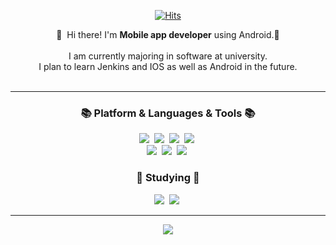 <div align="center">
   
[![Hits](https://hits.seeyoufarm.com/api/count/incr/badge.svg?url=https%3A%2F%2Fgithub.com%2Fkms9978%2Fkms9978&count_bg=%2330D3AA&title_bg=%23555555&icon=&icon_color=%23E7E7E7&title=hits&edge_flat=false)](https://github.com/kms9978)

</div>

<div align= "center">
   

<p>
  👋&nbsp; Hi there! I'm <b>Mobile app developer</b> using Android.🚀<br/><br/>
  I am currently majoring in software at university. <br/>
  I plan to learn Jenkins and IOS as well as Android in the future.<br/><br/>
   
 
</p>
</div>

---

<div align = "center">
<h3 align="center">📚 Platform & Languages & Tools 📚</h3>
<p align="center">
   <img src="https://img.shields.io/badge/Kotlin-7F52FF?style=flat-square&logo=Kotlin&logoColor=white"/></a>&nbsp
  <img src="https://img.shields.io/badge/Python-3766AB?style=flat-square&logo=Python&logoColor=white"/></a>&nbsp 
    <img src="https://img.shields.io/badge/Retrofit-48B983?style=flat-square&logo=Retrofit&logoColor=white"/></a>&nbsp
  <img src="https://img.shields.io/badge/Firebase-FFCA28?style=flat-square&logo=Firebase&logoColor=white"/></a>&nbsp 
  <br>
  <img src="https://img.shields.io/badge/Android-3DDC84?style=flat-square&logo=Android&logoColor=white"/></a>&nbsp 
  <img src="https://img.shields.io/badge/Jetpack Compose-4285F4?style=flat-square&logo=jetpackcompose&logoColor=white"/></a>&nbsp 
  <img src="https://img.shields.io/badge/Figma-F24E1E?style=flat-square&logo=Figma&logoColor=white"/></a>&nbsp 
 
</p>

   <h3 align="center">📜 Studying 📜</h3>
   <p align="center">
<img src="https://img.shields.io/badge/Fastlane-00F200?style=flat-square&logo=Fastlane&logoColor=white"/></a>&nbsp
<img src="https://img.shields.io/badge/Swift-F05138?style=flat-square&logo=Swift&logoColor=white"/></a>&nbsp


  ---
  
<div align="center">
  <img src="https://github-readme-stats.vercel.app/api/top-langs/?username=kms9978&layout=compact&langs_count=10&hide=html,css,php" />
</div>
